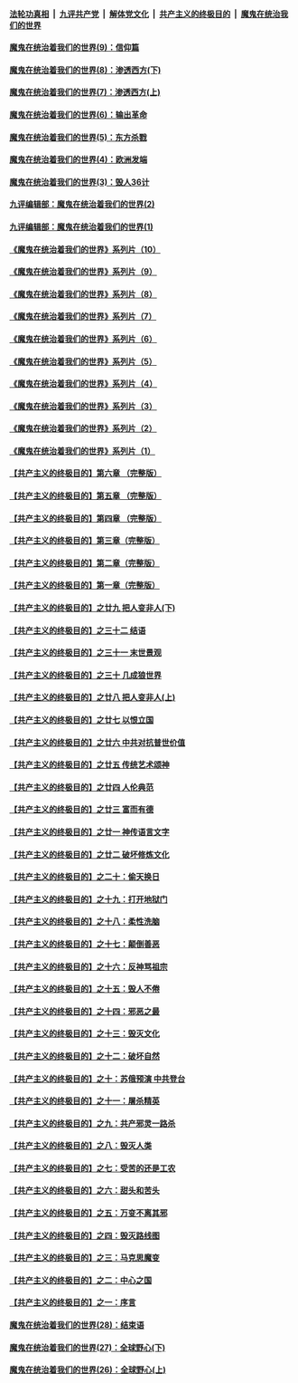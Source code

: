 ####  [法轮功真相](../../../../basic/blob/master/README.md?t=09250202) &nbsp;|&nbsp; [九评共产党](../../../../9ping.md/blob/master/README.md?t=09250202) &nbsp;|&nbsp; [解体党文化](../../../../jtdwh.md/blob/master/README.md?t=09250202)  &nbsp;|&nbsp; [共产主义的终极目的](../../../../gczydzjmd.md/blob/master/README.md?t=09250202) &nbsp;|&nbsp; [魔鬼在统治我们的世界](../../../../mgztzwmdsj.md/blob/master/README.md?t=09250202) 

#### [魔鬼在统治着我们的世界(9)：信仰篇](../pages/nsc422/n10432159.md?t=09250202) 

#### [魔鬼在统治着我们的世界(8)：渗透西方(下)](../pages/nsc422/n10429603.md?t=09250202) 

#### [魔鬼在统治着我们的世界(7)：渗透西方(上)](../pages/nsc422/n10426013.md?t=09250202) 

#### [魔鬼在统治着我们的世界(6)：输出革命](../pages/nsc422/n10421536.md?t=09250202) 

#### [魔鬼在统治着我们的世界(5)：东方杀戮](../pages/nsc422/n10417707.md?t=09250202) 

#### [魔鬼在统治着我们的世界(4)：欧洲发端](../pages/nsc422/n10414890.md?t=09250202) 

#### [魔鬼在统治着我们的世界(3)：毁人36计](../pages/nsc422/n10411583.md?t=09250202) 

#### [九评编辑部：魔鬼在统治着我们的世界(2)](../pages/nsc422/n10410036.md?t=09250202) 

#### [九评编辑部：魔鬼在统治着我们的世界(1)](../pages/nsc422/n10406825.md?t=09250202) 

#### [《魔鬼在统治着我们的世界》系列片（10）](../pages/nsc422/n12292670.md?t=09250202) 

#### [《魔鬼在统治着我们的世界》系列片（9）](../pages/nsc422/n12290859.md?t=09250202) 

#### [《魔鬼在统治着我们的世界》系列片（8）](../pages/nsc422/n12287445.md?t=09250202) 

#### [《魔鬼在统治着我们的世界》系列片（7）](../pages/nsc422/n12283425.md?t=09250202) 

#### [《魔鬼在统治着我们的世界》系列片（6）](../pages/nsc422/n12282314.md?t=09250202) 

#### [《魔鬼在统治着我们的世界》系列片（5）](../pages/nsc422/n12281419.md?t=09250202) 

#### [《魔鬼在统治着我们的世界》系列片（4）](../pages/nsc422/n12274024.md?t=09250202) 

#### [《魔鬼在统治着我们的世界》系列片（3）](../pages/nsc422/n12271322.md?t=09250202) 

#### [《魔鬼在统治着我们的世界》系列片（2）](../pages/nsc422/n12269049.md?t=09250202) 

#### [《魔鬼在统治着我们的世界》系列片（1）](../pages/nsc422/n12267575.md?t=09250202) 

#### [【共产主义的终极目的】第六章 （完整版）](../pages/nsc422/n11428913.md?t=09250202) 

#### [【共产主义的终极目的】第五章 （完整版）](../pages/nsc422/n11428912.md?t=09250202) 

#### [【共产主义的终极目的】第四章 （完整版）](../pages/nsc422/n11428907.md?t=09250202) 

#### [【共产主义的终极目的】第三章（完整版）](../pages/nsc422/n11428848.md?t=09250202) 

#### [【共产主义的终极目的】第二章（完整版）](../pages/nsc422/n11428831.md?t=09250202) 

#### [【共产主义的终极目的】第一章（完整版）](../pages/nsc422/n11417651.md?t=09250202) 

#### [【共产主义的终极目的】之廿九 把人变非人(下)](../pages/nsc422/n11344140.md?t=09250202) 

#### [【共产主义的终极目的】之三十二 结语](../pages/nsc422/n11360535.md?t=09250202) 

#### [【共产主义的终极目的】之三十一 末世景观](../pages/nsc422/n11351129.md?t=09250202) 

#### [【共产主义的终极目的】之三十 几成狼世界](../pages/nsc422/n11348280.md?t=09250202) 

#### [【共产主义的终极目的】之廿八 把人变非人(上)](../pages/nsc422/n11340492.md?t=09250202) 

#### [【共产主义的终极目的】之廿七 以恨立国](../pages/nsc422/n11336944.md?t=09250202) 

#### [【共产主义的终极目的】之廿六 中共对抗普世价值](../pages/nsc422/n11324785.md?t=09250202) 

#### [【共产主义的终极目的】之廿五 传统艺术颂神](../pages/nsc422/n11296396.md?t=09250202) 

#### [【共产主义的终极目的】之廿四 人伦典范](../pages/nsc422/n11296397.md?t=09250202) 

#### [【共产主义的终极目的】之廿三 富而有德](../pages/nsc422/n11283598.md?t=09250202) 

#### [【共产主义的终极目的】之廿一 神传语言文字](../pages/nsc422/n11263265.md?t=09250202) 

#### [【共产主义的终极目的】之廿二 破坏修炼文化](../pages/nsc422/n11245728.md?t=09250202) 

#### [【共产主义的终极目的】之二十：偷天换日](../pages/nsc422/n11238846.md?t=09250202) 

#### [【共产主义的终极目的】之十九：打开地狱门](../pages/nsc422/n11206376.md?t=09250202) 

#### [【共产主义的终极目的】之十八：柔性洗脑](../pages/nsc422/n11199994.md?t=09250202) 

#### [【共产主义的终极目的】之十七：颠倒善恶](../pages/nsc422/n11179782.md?t=09250202) 

#### [【共产主义的终极目的】之十六：反神骂祖宗](../pages/nsc422/n11166798.md?t=09250202) 

#### [【共产主义的终极目的】之十五：毁人不倦](../pages/nsc422/n11166792.md?t=09250202) 

#### [【共产主义的终极目的】之十四：邪恶之最](../pages/nsc422/n11150249.md?t=09250202) 

#### [【共产主义的终极目的】之十三：毁灭文化](../pages/nsc422/n11135227.md?t=09250202) 

#### [【共产主义的终极目的】之十二：破坏自然](../pages/nsc422/n11135214.md?t=09250202) 

#### [【共产主义的终极目的】之十：苏俄预演 中共登台](../pages/nsc422/n11118424.md?t=09250202) 

#### [【共产主义的终极目的】之十一：屠杀精英](../pages/nsc422/n11118442.md?t=09250202) 

#### [【共产主义的终极目的】之九：共产邪灵一路杀](../pages/nsc422/n11114139.md?t=09250202) 

#### [【共产主义的终极目的】之八：毁灭人类](../pages/nsc422/n11108503.md?t=09250202) 

#### [【共产主义的终极目的】之七：受苦的还是工农](../pages/nsc422/n11101809.md?t=09250202) 

#### [【共产主义的终极目的】之六：甜头和苦头](../pages/nsc422/n11096971.md?t=09250202) 

#### [【共产主义的终极目的】之五：万变不离其邪](../pages/nsc422/n11091285.md?t=09250202) 

#### [【共产主义的终极目的】之四：毁灭路线图](../pages/nsc422/n11086284.md?t=09250202) 

#### [【共产主义的终极目的】之三：马克思魔变](../pages/nsc422/n11061941.md?t=09250202) 

#### [【共产主义的终极目的】之二：中心之国](../pages/nsc422/n11047728.md?t=09250202) 

#### [【共产主义的终极目的】之一：序言](../pages/nsc422/n11086077.md?t=09250202) 

#### [魔鬼在统治着我们的世界(28)：结束语](../pages/nsc422/n10936246.md?t=09250202) 

#### [魔鬼在统治着我们的世界(27)：全球野心(下)](../pages/nsc422/n10928319.md?t=09250202) 

#### [魔鬼在统治着我们的世界(26)：全球野心(上)](../pages/nsc422/n10900318.md?t=09250202) 


